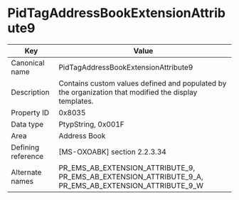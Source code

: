 # PidTagAddressBookExtensionAttribute9

| Key | Value |
|---|---|
| Canonical name | PidTagAddressBookExtensionAttribute9 |
| Description | Contains custom values defined and populated by the organization that modified the display templates. |
| Property ID | 0x8035 |
| Data type | PtypString, 0x001F |
| Area | Address Book |
| Defining reference | [MS-OXOABK] section 2.2.3.34 |
| Alternate names | PR_EMS_AB_EXTENSION_ATTRIBUTE_9, PR_EMS_AB_EXTENSION_ATTRIBUTE_9_A, PR_EMS_AB_EXTENSION_ATTRIBUTE_9_W |
